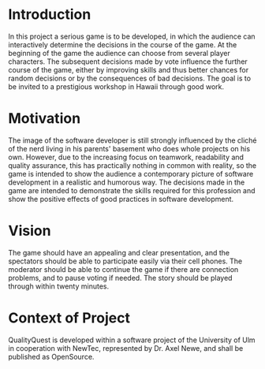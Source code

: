 # Introduction
In this project a serious game is to be developed, 
in which the audience can interactively determine the decisions in the course of the game. 
At the beginning of the game the audience can choose from several player characters.
The subsequent decisions made by vote influence the further course of the game, 
either by improving skills and thus better chances for random decisions or by the consequences of bad decisions.
The goal is to be invited to a prestigious workshop in Hawaii through good work.

# Motivation
The image of the software developer is still strongly influenced by the cliché of the nerd living in his parents' basement who does whole projects on his own.
However, due to the increasing focus on teamwork, readability and quality assurance, this has practically nothing in common with reality, 
so the game is intended to show the audience a contemporary picture of software development in a realistic and 
humorous way. The decisions made in the game are intended to demonstrate the skills required for this profession and show the positive effects of good practices in software development. 

# Vision
The game should have an appealing and clear presentation, and the spectators should be able to participate easily via their cell phones. The moderator should be able to continue 
the game if there are connection problems, and to pause voting if needed. The story should be played through within twenty minutes.

# Context of Project
QualityQuest is developed within a software project of the University of Ulm in cooperation with NewTec, represented by Dr. Axel Newe, and shall be published as OpenSource.

